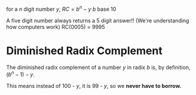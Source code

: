 for a $n$ digit number $y$,
$RC=b^n-y$
$b$ base 10

A five digit number always returns a 5 digit answer!! (We're understanding how computers work)
RC(0005) = 9995

# Diminished Radix Complement
The diminished radix complement of a number $y$ in radix $b$ is, by definition, $(b^n-1)-y$.

This means instead of 100 - $y$, it is 99 - $y$, so we **never have to borrow.**

